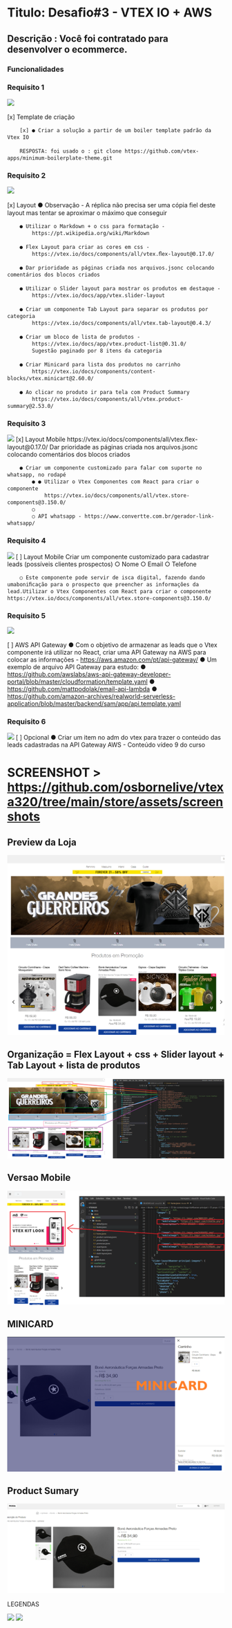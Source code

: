# Titulo: Desaﬁo#3 - VTEX IO + AWS

## Descrição : Você foi contratado para desenvolver o ecommerce.

### Funcionalidades

### Requisito 1
<img src="https://img.shields.io/static/v1?label=Template de criação&message=CONCLUIDO&color=39FF14c1&style=for-the-badge&logo=ghost"/> 

[x] Template de criação 

        [x] ● Criar a solução a partir de um boiler template padrão da Vtex IO

        RESPOSTA: foi usado o : git clone https://github.com/vtex-apps/minimum-boilerplate-theme.git


### Requisito 2
<img src="https://img.shields.io/static/v1?label=Layout&message=CONCLUIDO&color=39FF14c1&style=for-the-badge&logo=ghost"/> 

[x] Layout 
        ● Observação - A réplica não precisa ser uma cópia ﬁel deste layout mas tentar se aproximar o máximo que conseguir
        
        ● Utilizar o Markdown + o css para formatação -
            https://pt.wikipedia.org/wiki/Markdown
        
        ● Flex Layout para criar as cores em css -
            https://vtex.io/docs/components/all/vtex.ﬂex-layout@0.17.0/
        
        ● Dar prioridade as páginas criada nos arquivos.jsonc colocando comentários dos blocos criados
        
        ● Utilizar o Slider layout para mostrar os produtos em destaque -
            https://vtex.io/docs/app/vtex.slider-layout

        ● Criar um componente Tab Layout para separar os produtos por categoria
            https://vtex.io/docs/components/all/vtex.tab-layout@0.4.3/

        ● Criar um bloco de lista de produtos -
            https://vtex.io/docs/app/vtex.product-list@0.31.0/
            Sugestão paginado por 8 itens da categoria

        ● Criar Minicard para lista dos produtos no carrinho
            https://vtex.io/docs/components/content-blocks/vtex.minicart@2.60.0/

        ● Ao clicar no produto ir para tela com Product Summary
            https://vtex.io/docs/components/all/vtex.product-summary@2.53.0/


### Requisito 3
<img src="https://img.shields.io/static/v1?label=Layout Mobile&message=CONCLUIDO&color=39FF14c1&style=for-the-badge&logo=ghost"/>
[x] Layout Mobile 
        https://vtex.io/docs/components/all/vtex.ﬂex-layout@0.17.0/
        Dar prioridade as páginas criada nos arquivos.jsonc colocando comentários dos blocos criados

        ● Criar um componente customizado para falar com suporte no whatsapp, no rodapé
            ● ● Utilizar o Vtex Componentes com React para criar o componente
                https://vtex.io/docs/components/all/vtex.store-components@3.150.0/
            ○
            ○ API whatsapp - https://www.convertte.com.br/gerador-link-whatsapp/

### Requisito 4
<img src="https://img.shields.io/static/v1?label=Layout Mobile&message=CONCLUIDO&color=39FF14c1&style=for-the-badge&logo=ghost"/>
[ ] Layout Mobile
    Criar um componente customizado para cadastrar leads (possíveis clientes prospectos)
        ○ Nome
        ○ Email
        ○ Telefone

        ○ Este componente pode servir de isca digital, fazendo dando umaboniﬁcação para o prospecto que preencher as informações da lead.Utilizar o Vtex Componentes com React para criar o componente https://vtex.io/docs/components/all/vtex.store-components@3.150.0/


### Requisito 5
<img src="https://img.shields.io/static/v1?label=API-AWS&message=em-desenvolvimento&color=FF0000&style=for-the-badge&logo=ghost"/>

[ ] AWS API Gateway
        ● Com o objetivo de armazenar as leads que o Vtex componente irá utilizar no
    React, criar uma API Gateway na AWS para colocar as informações -
    https://aws.amazon.com/pt/api-gateway/
        ● Um exemplo de arquivo API Gateway para estudo:
        ● https://github.com/awslabs/aws-api-gateway-developer-portal/blob/master/cloudformation/template.yaml
        ● https://github.com/mattpodolak/email-api-lambda
        ● https://github.com/amazon-archives/realworld-serverless-application/blob/master/backend/sam/app/api.template.yaml   

### Requisito 6
<img src="https://img.shields.io/static/v1?label=API-AWS&message=em-desenvolvimento&color=FF0000&style=for-the-badge&logo=ghost"/>
[ ] Opcional
        ● Criar um item no adm do vtex para trazer o conteúdo das leads cadastradas na API Gateway AWS - Conteúdo vídeo 9 do curso

 
# SCREENSHOT  > https://github.com/osbornelive/vtexa320/tree/main/store/assets/screenshots
## Preview da Loja
 ![Alt text](store/assets/screenshots/preview-site.PNG?raw=true "Optional Title")

## Organização = Flex Layout + css + Slider layout + Tab Layout + lista de produtos
  ![Alt text]( store/assets/screenshots/organizacao.png?raw=true "Site e Codigo")

## Versao Mobile 
   ![Alt text]( store/assets/screenshots/organizacao-celular.png "Versao Mobile")

 ## MINICARD
 ![Alt text]( store/assets/screenshots/minicard.png "Mini Card")

  ## Product Sumary
 ![Alt text]( store/assets/screenshots/product-sumary.PNG "Product Sumary")




LEGENDAS

<img src="https://img.shields.io/static/v1?label=vtex&message=CONCLUIDO&color=39FF14c1&style=for-the-badge&logo=ghost"/>

<img src="https://img.shields.io/static/v1?label=vtex&message=em-desenvolvimento&color=FF0000&style=for-the-badge&logo=ghost"/>    

